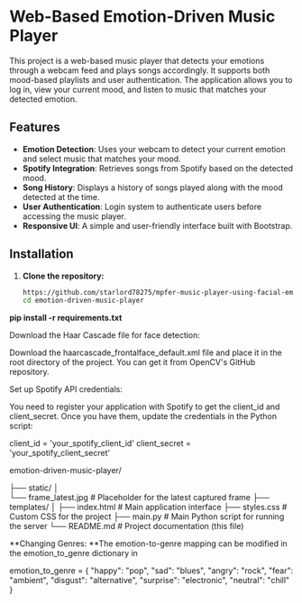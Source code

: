 # Web-Based Emotion-Driven Music Player

This project is a web-based music player that detects your emotions through a webcam feed and plays songs accordingly. It supports both mood-based playlists and user authentication. The application allows you to log in, view your current mood, and listen to music that matches your detected emotion.

## Features

- **Emotion Detection**: Uses your webcam to detect your current emotion and select music that matches your mood.
- **Spotify Integration**: Retrieves songs from Spotify based on the detected mood.
- **Song History**: Displays a history of songs played along with the mood detected at the time.
- **User Authentication**: Login system to authenticate users before accessing the music player.
- **Responsive UI**: A simple and user-friendly interface built with Bootstrap.

## Installation

1. **Clone the repository:**

   ```bash
   https://github.com/starlord78275/mpfer-music-player-using-facial-emotion-recognition-.git
   cd emotion-driven-music-player

**pip install -r requirements.txt**

Download the Haar Cascade file for face detection:

Download the haarcascade_frontalface_default.xml file and place it in the root directory of the project. You can get it from OpenCV's GitHub repository.

Set up Spotify API credentials:

You need to register your application with Spotify to get the client_id and client_secret. Once you have them, update the credentials in the Python script:

client_id = 'your_spotify_client_id'
client_secret = 'your_spotify_client_secret'

emotion-driven-music-player/


├── static/
│  
└── frame_latest.jpg   # Placeholder for the latest captured frame
├── templates/
│
├── index.html         # Main application interface
├── styles.css             # Custom CSS for the project
├── main.py                # Main Python script for running the server
└── README.md              # Project documentation (this file)


**Changing Genres:
**The emotion-to-genre mapping can be modified in the emotion_to_genre dictionary in 

emotion_to_genre = {
    "happy": "pop",
    "sad": "blues",
    "angry": "rock",
    "fear": "ambient",
    "disgust": "alternative",
    "surprise": "electronic",
    "neutral": "chill"
}
